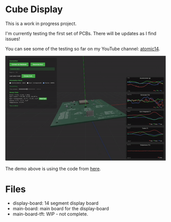 # Cube Display

This is a work in progress project.

I'm currently testing the first set of PCBs. There will be updates as I find issues!

You can see some of the testing so far on my YouTube channel: [atomic14](https://www.youtube.com/@atomic14).

![Here's the gyro and accelerometer working](images/digital-twin.gif)

The demo above is using the code from [here](https://github.com/atomic14/ESP32-LSM6DS3-Demo).

# Files

- display-board: 14 segment display board
- main-board: main board for the display-board
- main-board-tft: WIP - not complete.
